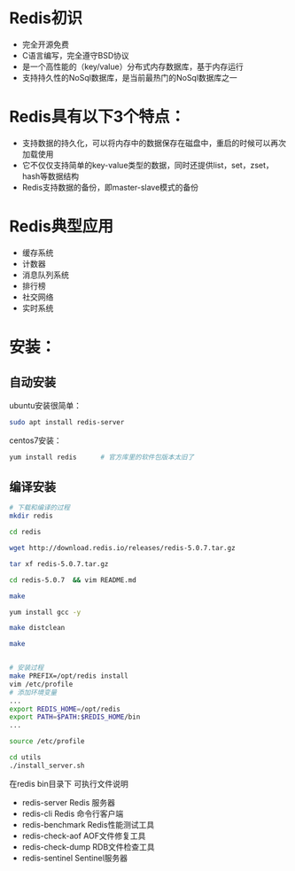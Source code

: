 # Redis初识

- 完全开源免费
- C语言编写，完全遵守BSD协议
- 是一个高性能的（key/value）分布式内存数据库，基于内存运行
- 支持持久性的NoSql数据库，是当前最热门的NoSql数据库之一

# Redis具有以下3个特点：

- 支持数据的持久化，可以将内存中的数据保存在磁盘中，重启的时候可以再次加载使用
- 它不仅仅支持简单的key-value类型的数据，同时还提供list，set，zset，hash等数据结构
- Redis支持数据的备份，即master-slave模式的备份

# Redis典型应用

- 缓存系统
- 计数器
- 消息队列系统
- 排行榜
- 社交网络
- 实时系统



# 安装：

## 自动安装

ubuntu安装很简单：

```bash
sudo apt install redis-server
```

centos7安装：

```bash
yum install redis      # 官方库里的软件包版本太旧了

```

## 编译安装

```bash
# 下载和编译的过程
mkdir redis

cd redis

wget http://download.redis.io/releases/redis-5.0.7.tar.gz

tar xf redis-5.0.7.tar.gz

cd redis-5.0.7  && vim README.md

make

yum install gcc -y

make distclean

make


# 安装过程
make PREFIX=/opt/redis install
vim /etc/profile
# 添加环境变量
...
export REDIS_HOME=/opt/redis
export PATH=$PATH:$REDIS_HOME/bin
...

source /etc/profile

cd utils
./install_server.sh
```



在redis  bin目录下 可执行文件说明

- redis-server       Redis  服务器
- redis-cli              Redis 命令行客户端
- redis-benchmark       Redis性能测试工具
- redis-check-aof          AOF文件修复工具
- redis-check-dump        RDB文件检查工具
- redis-sentinel             Sentinel服务器









